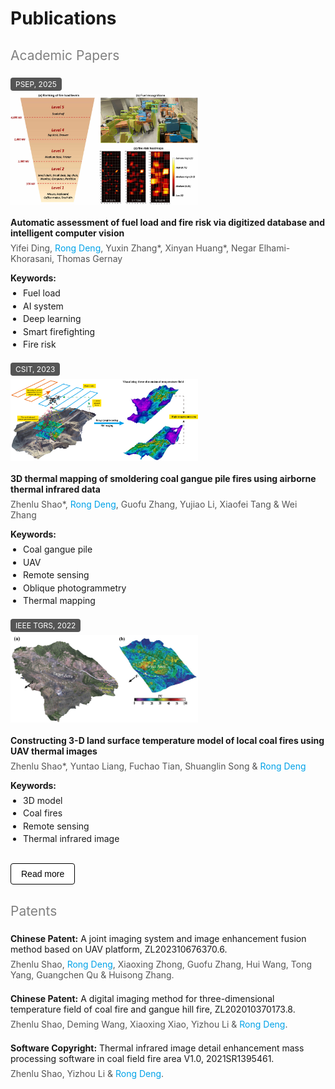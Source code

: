 # Publications

## Academic Papers

<div class="publications-list">

  <div class='paper-box'>
    <div class='paper-box-image'>
        <div class="badge">PSEP, 2025</div>
        <img src='/images/pub/Automatic assessment of fuel load and fire risk via digitized database and intelligent computer vision.jpg' alt="3D thermal mapping publication" width="100%">
    </div>
    <div class='paper-box-text'>
      <p><a href="https://www.sciencedirect.com/science/article/pii/S2214157X23004525" target="_blank" rel="noopener noreferrer"><strong>Automatic assessment of fuel load and fire risk via digitized database and intelligent computer vision</strong></a></p>
      <p class="authors">Yifei Ding, <span class="author-highlight">Rong Deng</span>, Yuxin Zhang*, Xinyan Huang*, Negar Elhami-Khorasani, Thomas Gernay</p>
      <div class="keywords">
        <strong>Keywords:</strong>
        <ul>
          <li>Fuel load</li>
          <li>AI system</li>
          <li>Deep learning</li>
          <li>Smart firefighting</li>
          <li>Fire risk</li>
        </ul>
      </div>
    </div>
  </div>

  <div class='paper-box'>
    <div class='paper-box-image'>
        <div class="badge">CSIT, 2023</div>
        <img src='/images/pub/pub4.png' alt="3D thermal mapping publication" width="100%">
    </div>
    <div class='paper-box-text'>
      <p><a href="https://www.sciencedirect.com/science/article/pii/S2214157X23004525" target="_blank" rel="noopener noreferrer"><strong>3D thermal mapping of smoldering coal gangue pile fires using airborne thermal infrared data</strong></a></p>
      <p class="authors">Zhenlu Shao*, <span class="author-highlight">Rong Deng</span>, Guofu Zhang, Yujiao Li, Xiaofei Tang &amp; Wei Zhang</p>
      <div class="keywords">
        <strong>Keywords:</strong>
        <ul>
          <li>Coal gangue pile</li>
          <li>UAV</li>
          <li>Remote sensing</li>
          <li>Oblique photogrammetry</li>
          <li>Thermal mapping</li>
        </ul>
      </div>
    </div>
  </div>

  <div class='paper-box'>
    <div class='paper-box-image'>
        <div class="badge">IEEE TGRS, 2022</div>
        <img src='/images/pub/pub3.gif' alt="Constructing 3-D land surface temperature publication" width="100%">
    </div>
    <div class='paper-box-text'>
      <p><a href="https://ieeexplore.ieee.org/abstract/document/9779710" target="_blank" rel="noopener noreferrer"><strong>Constructing 3-D land surface temperature model of local coal fires using UAV thermal images</strong></a></p>
      <p class="authors">Zhenlu Shao*, Yuntao Liang, Fuchao Tian, Shuanglin Song &amp; <span class="author-highlight">Rong Deng</span></p>
      <div class="keywords">
        <strong>Keywords:</strong>
        <ul>
          <li>3D model</li>
          <li>Coal fires</li>
          <li>Remote sensing</li>
          <li>Thermal infrared image</li>
        </ul>
      </div>
    </div>
  </div>

  <div id="more-papers" class="collapsible-content is-hidden">
    <div class='paper-box'>
      <div class='paper-box-image'>
          <div class="badge">PAG, 2021</div>
          <img src='/images/pub/pub2.webp' alt="3D localization of coal fires publication" width="100%">
      </div>
      <div class='paper-box-text'>
        <p><a href="https://link.springer.com/article/10.1007/s00024-021-02883-z" target="_blank" rel="noopener noreferrer"><strong>3D localization of coal fires based on self-potential data: Sandbox experiments</strong></a></p>
        <p class="authors">Zhenlu Shao, <span class="author-highlight">Rong Deng</span>, Tao Zhou, Fei Cao, Huahai Sun, Long Chen, Yu Yuan &amp; Xiaoxing Zhong*</p>
        <div class="keywords">
          <strong>Keywords:</strong>
          <ul>
            <li>Coal fires</li>
            <li>Self-potential</li>
            <li>3D inversion</li>
            <li>Source current density</li>
          </ul>
        </div>
      </div>
    </div>

    <div class='paper-box'>
      <div class='paper-box-image'>
        <div>
          <div class="badge">IJRS, 2020</div>
          <img src='/images/pub/pub1.jpg' alt="Three-dimensional-imaging thermal surfaces publication" width="100%">
        </div>
      </div>
      <div class='paper-box-text'>
        <p><a href="https://www.tandfonline.com/doi/full/10.1080/01431161.2020.1823044" target="_blank" rel="noopener noreferrer"><strong>Three-dimensional-imaging thermal surfaces of coal fires based on UAV thermal infrared data</strong></a></p>
        <p class="authors">Zhenlu Shao, Yizhou Li, <span class="author-highlight">Rong Deng</span>, Deming Wang* &amp; Xiaoxing Zhong*</p>
      </div>
    </div>
  </div>

  <button class="toggle-button" data-target="#more-papers">Read more</button>
</div>

## Patents

<ul class="patent-list">
  <li>
    <p><strong>Chinese Patent:</strong> A joint imaging system and image enhancement fusion method based on UAV platform, ZL202310676370.6.</p>
    <p class="authors">Zhenlu Shao, <span class="author-highlight">Rong Deng</span>, Xiaoxing Zhong, Guofu Zhang, Hui Wang, Tong Yang, Guangchen Qu &amp; Huisong Zhang.</p>
  </li>
  <li>
    <p><strong>Chinese Patent:</strong> A digital imaging method for three-dimensional temperature field of coal fire and gangue hill fire, ZL202010370173.8.</p>
    <p class="authors">Zhenlu Shao, Deming Wang, Xiaoxing Xiao, Yizhou Li &amp; <span class="author-highlight">Rong Deng</span>.</p>
  </li>
  <li>
    <p><strong>Software Copyright:</strong> Thermal infrared image detail enhancement mass processing software in coal field fire area V1.0, 2021SR1395461.</p>
    <p class="authors">Zhenlu Shao, Yizhou Li &amp; <span class="author-highlight">Rong Deng</span>.</p>
  </li>
</ul>

<style>
  .is-hidden { display: none; }
  h2 { color: gray; font-weight: normal; padding-bottom: 0.3em; }
  .publications-list p, .patent-list p { margin-top: 0.5em; margin-bottom: 0.5em; }
  .publications-list a { text-decoration: none; color: inherit; }
  .publications-list a:hover { text-decoration: underline; }
  .authors { color: #555; }
  .author-highlight { color: #00A2E8; }
  .keywords { margin-top: 1em; }
  .keywords ul { list-style-type: disc; margin-top: 0.5em; margin-bottom: 1em; padding-left: 20px; }
  .keywords ul li { margin-bottom: 0.25em; }
  .patent-list { list-style: none; padding-left: 0; }
  .patent-list li { margin-bottom: 1.5em; }
  .paper-box { display: flex; gap: 10px; margin-bottom: 0.5em; flex-wrap: wrap; }
  .paper-box-image { flex: 0 0 300px; }
  .paper-box-text { flex: 1; min-width: 300px; }
  .badge { font-size: 12px; background-color: #555; color: white; padding: 3px 8px; border-radius: 4px; margin-bottom: 5px; display: inline-block; }
  .toggle-button { background-color: #FFFFFF; color: #000000; padding: 8px 16px; border: 1px solid #000000; border-radius: 4px; cursor: pointer; font-size: 14px; transition: all 0.3s ease; margin-top: 10px; }
  .toggle-button:hover { box-shadow: 0 4px 8px rgba(0, 0, 0, 0.2); }
</style>

<script>
document.addEventListener('DOMContentLoaded', function() {
  const toggleButtons = document.querySelectorAll('.toggle-button');
  toggleButtons.forEach(button => {
    button.addEventListener('click', function() {
      const targetSelector = this.getAttribute('data-target');
      const content = document.querySelector(targetSelector);
      if (content) {
        content.classList.toggle('is-hidden');
        const isNowHidden = content.classList.contains('is-hidden');
        this.textContent = isNowHidden ? 'Read more' : 'Show less';
      }
    });
  });
});
</script>
